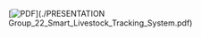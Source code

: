 [![PDF](https://img.shields.io/badge/PDF-Presentation-blue)](./PRESENTATION Group_22_Smart_Livestock_Tracking_System.pdf)
